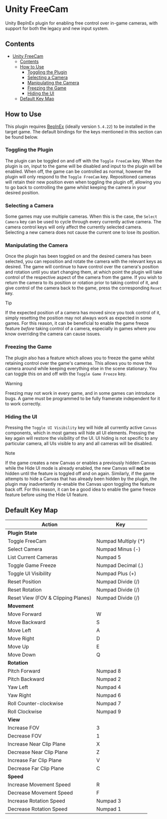 # Unity FreeCam

Unity BepInEx plugin for enabling free control over in-game cameras, with support for both the legacy and new input system.

## Contents

- [Unity FreeCam](#unity-freecam)
  - [Contents](#contents)
  - [How to Use](#how-to-use)
    - [Toggling the Plugin](#toggling-the-plugin)
    - [Selecting a Camera](#selecting-a-camera)
    - [Manipulating the Camera](#manipulating-the-camera)
    - [Freezing the Game](#freezing-the-game)
    - [Hiding the UI](#hiding-the-ui)
  - [Default Key Map](#default-key-map)

## How to Use

This plugin requires [BepInEx](https://github.com/BepInEx/BepInEx/releases/tag/v5.4.22) (ideally version `5.4.22`) to be installed in the target game. The default bindings for the keys mentioned in this section can be found below.

### Toggling the Plugin

The plugin can be toggled on and off with the `Toggle FreeCam` key. When the plugin is on, input to the game will be disabled and input to the plugin will be enabled. When off, the game can be controlled as normal, however the plugin will only respond to the `Toggle FreeCam` key. Repositioned cameras will retain their new position even when toggling the plugin off, allowing you to go back to controlling the game whilst keeping the camera in your desired position.

### Selecting a Camera

Some games may use multiple cameras. When this is the case, the `Select Camera` key can be used to cycle through every currently active camera. The camera control keys will only affect the currently selected camera. Selecting a new camera does not cause the current one to lose its position.

### Manipulating the Camera

Once the plugin has been toggled on and the desired camera has been selected, you can reposition and rotate the camera with the relevant keys as desired. The game will continue to have control over the camera's position and rotation until you start changing them, at which point the plugin will take control of the respective aspect of the camera from the game. If you wish to return the camera to its position or rotation prior to taking control of it, and give control of the camera back to the game, press the corresponding `Reset` key.

> [!TIP]
> If the expected position of a camera has moved since you took control of it, simply resetting the position may not always work as expected in some games. For this reason, it can be beneficial to enable the game freeze feature *before* taking control of a camera, especially in games where you know overriding the camera can cause issues.

### Freezing the Game

The plugin also has a feature which allows you to freeze the game whilst retaining control over the game's cameras. This allows you to move the camera around while keeping everything else in the scene stationary. You can toggle this on and off with the `Toggle Game Freeze` key.

> [!WARNING]
> Freezing may not work in every game, and in some games can introduce bugs. A game must be programmed to be fully framerate independent for it to work correctly.

### Hiding the UI

Pressing the `Toggle UI Visibility` key will hide all currently active `Canvas` components, which in most games will hide all UI elements. Pressing the key again will restore the visibility of the UI. UI hiding is not specific to any particular camera, all UIs visible to any and all cameras will be disabled.

> [!NOTE]
> If the game creates a new Canvas or enables a previously hidden Canvas while the Hide UI mode is already enabled, the new Canvas will **not** be hidden until the feature is toggled off and on again. Similarly, if the game attempts to hide a Canvas that has already been hidden by the plugin, the plugin may inadvertently re-enable the Canvas upon toggling the feature back off. For this reason, it can be a good idea to enable the game freeze feature before using the Hide UI feature.

## Default Key Map

| Action                             | Key                 |
|------------------------------------|---------------------|
| **Plugin State**                   |                     |
| Toggle FreeCam                     | Numpad Multiply (*) |
| Select Camera                      | Numpad Minus (-)    |
| List Current Cameras               | Numpad 5            |
| Toggle Game Freeze                 | Numpad Decimal (.)  |
| Toggle UI Visibility               | Numpad Plus (+)     |
| Reset Position                     | Numpad Divide (/)   |
| Reset Rotation                     | Numpad Divide (/)   |
| Reset View (FOV & Clipping Planes) | Numpad Divide (/)   |
| **Movement**                       |                     |
| Move Forward                       | W                   |
| Move Backward                      | S                   |
| Move Left                          | A                   |
| Move Right                         | D                   |
| Move Up                            | E                   |
| Move Down                          | Q                   |
| **Rotation**                       |                     |
| Pitch Forward                      | Numpad 8            |
| Pitch Backward                     | Numpad 2            |
| Yaw Left                           | Numpad 4            |
| Yaw Right                          | Numpad 6            |
| Roll Counter-clockwise             | Numpad 7            |
| Roll Clockwise                     | Numpad 9            |
| **View**                           |                     |
| Increase FOV                       | 3                   |
| Decrease FOV                       | 1                   |
| Increase Near Clip Plane           | X                   |
| Decrease Near Clip Plane           | Z                   |
| Increase Far Clip Plane            | V                   |
| Decrease Far Clip Plane            | C                   |
| **Speed**                          |                     |
| Increase Movement Speed            | R                   |
| Decrease Movement Speed            | F                   |
| Increase Rotation Speed            | Numpad 3            |
| Decrease Rotation Speed            | Numpad 1            |
